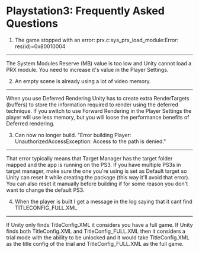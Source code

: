 Playstation3: Frequently Asked Questions
========================================


1. The game stopped with an error: prx.c:sys_prx_load_module:Error: res(id)=0x80010004
--------------------------------------------------------------------------------------

The System Modules Reserve (MB) value is too low and Unity cannot load a PRX module. You need to increase it's value in the Player Settings.

2. An empty scene is already using a lot of video memory.
---------------------------------------------------------

When you use Deferred Rendering Unity has to create extra RenderTargets (buffers) to store the information required to render using the deferred technique. If you switch to use Forward Rendering in the Player Settings the player will use less memory, but you will loose the performance benefits of Deferred rendering.

3. Can now no longer build. "Error building Player: UnauthorizedAccessException: Access to the path is denied."
---------------------------------------------------------------------------------------------------------------

That error typically means that Target Manager has the target folder mapped and the app is running on the PS3. If you have multiple PS3s in target manager, make sure the one you're using is set as Default target so Unity can reset it while creating the package (this way it'll avoid that error). You can also reset it manually before building if for some reason you don't want to change the default PS3.

4. When the player is built I get a message in the log saying that it cant find TITLECONFIG_FULL.XML
----------------------------------------------------------------------------------------------------

If Unity only finds TitleConfig.XML it considers you have a full game. If Unity finds both TitleConfig.XML and TitleConfig_FULL.XML then it considers a trial mode with the ability to be unlocked and it would take TitleConfig.XML as the title config of the trial and TitleConfig_FULL.XML as the full game.
